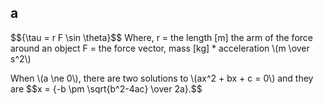 ## a

<body>
$${\tau = r F \sin \theta}$$
Where,
r = the length [m] the arm of the force around an object
F = the force vector, mass [kg] * acceleration \(m \over s^2\)
</body>

<p>
When \(a \ne 0\), there are two solutions to \(ax^2 + bx + c = 0\) and they are
$$x = {-b \pm \sqrt{b^2-4ac} \over 2a}.$$
</p>